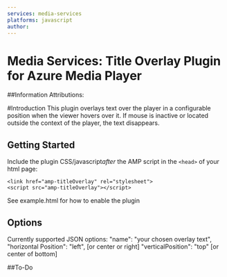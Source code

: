 ```yaml
---
services: media-services
platforms: javascript
author: 
---
```

# Media Services: Title Overlay Plugin for Azure Media Player


##Information
Attributions: 

#Introduction
This plugin overlays text over the player in a configurable position when the viewer hovers over it. If mouse is inactive or located outside the context of the player, the text disappears. 

## Getting Started
Include the plugin CSS/javascript*after* the AMP script in the `<head>` of your html page:

```<link href="amp-titleOverlay" rel="stylesheet">```<br />
```<script src="amp-titleOverlay"></script>```

See example.html for how to enable the plugin 
## Options
Currently supported JSON options: 
"name": "your chosen overlay text",
"horizontal Position": "left", [or center or right] 
"verticalPosition": "top" [or center of bottom]


##To-Do
 